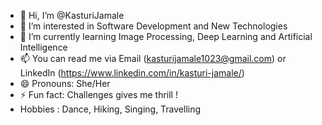 - 👋 Hi, I’m @KasturiJamale
- 👀 I’m interested in Software Development and New Technologies
- 🌱 I’m currently learning Image Processing, Deep Learning and Artificial Intelligence
- 📫 You can read me via Email (kasturijamale1023@gmail.com) or LinkedIn (https://www.linkedin.com/in/kasturi-jamale/)
- 😄 Pronouns: She/Her
- ⚡ Fun fact: Challenges gives me thrill !
-  Hobbies : Dance, Hiking, Singing, Travelling

<!---
KasturiJamale/KasturiJamale is a ✨ special ✨ repository because its `README.md` (this file) appears on your GitHub profile.
You can click the Preview link to take a look at your changes.
--->
